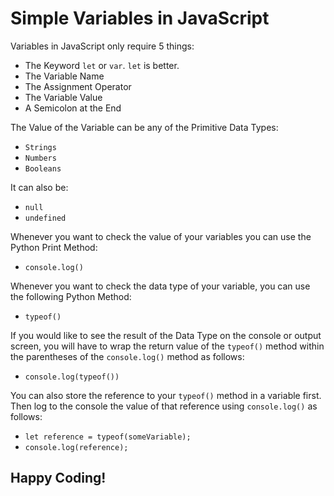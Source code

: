 # Simple Variables in JavaScript

Variables in JavaScript only require 5 things: 
* The Keyword `let` or `var`. `let` is better.
* The Variable Name
* The Assignment Operator
* The Variable Value
* A Semicolon at the End

The Value of the Variable can be any of the Primitive Data Types: 
* `Strings`
* `Numbers`
* `Booleans`

It can also be: 
* `null`
* `undefined`

Whenever you want to check the value of your variables you can use the Python Print Method:
* `console.log()`

Whenever you want to check the data type of your variable, you can use the following Python Method: 
* `typeof()`

If you would like to see the result of the Data Type on the console or output screen, you will have to wrap the return value of the `typeof()` method within the parentheses of the `console.log()` method as follows: 
* `console.log(typeof())`

You can also store the reference to your `typeof()` method in a variable first. Then log to the console the value of that reference using `console.log()` as follows: 
* `let reference = typeof(someVariable);`
* `console.log(reference);`

## Happy Coding!